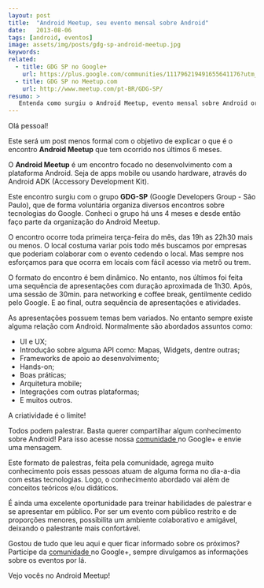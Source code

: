 ```yaml
---
layout: post
title:  "Android Meetup, seu evento mensal sobre Android"
date:   2013-08-06
tags: [android, eventos]
image: assets/img/posts/gdg-sp-android-meetup.jpg
keywords:
related:
  - title: GDG SP no Google+
    url: https://plus.google.com/communities/111796219491655641176?utm_source=chrome_ntp_icon&amp;utm_medium=chrome_app&amp;utm_campaign=chrome
  - title: GDG SP no Meetup.com
    url: http://www.meetup.com/pt-BR/GDG-SP/
resumo: >
   Entenda como surgiu o Android Meetup, evento mensal sobre Android organizado pelo GDG-SP, e como você pode participar.
---
```

<p style="text-align: left;">Olá pessoal!</p>
<p>Este será um post menos formal com o objetivo de explicar o que é o encontro <strong>Android Meetup</strong> que tem ocorrido nos últimos 6 meses.</p>
<p>O <strong>Android Meetup</strong> é um encontro focado no desenvolvimento com a plataforma Android. Seja de apps mobile ou usando hardware, através do Android ADK (Accessory Development Kit).</p>
<p>Este encontro surgiu com o grupo <strong>GDG-SP</strong> (Google Developers Group - São Paulo), que de forma voluntária organiza diversos encontros sobre tecnologias do Google. Conheci o grupo há uns 4 meses e desde então faço parte da organização do Android Meetup.</p>
<p>O encontro ocorre toda primeira terça-feira do mês, das 19h as 22h30 mais ou menos. O local costuma variar pois todo mês buscamos por empresas que poderiam colaborar com o evento cedendo o local. Mas sempre nos esforçamos para que ocorra em locais com fácil acesso via metrô ou trem.</p>
<p>O formato do encontro é bem dinâmico. No entanto, nos últimos foi feita uma sequência de apresentações com duração aproximada de 1h30. Após, uma sessão de 30min. para networking e coffee break, gentilmente cedido pelo Google. E ao final, outra sequência de apresentações e atividades.</p>
<p>As apresentações possuem temas bem variados. No entanto sempre existe alguma relação com Android. Normalmente são abordados assuntos como:</p>
<ul>
<li>UI e UX;</li>
<li>Introdução sobre alguma API como: Mapas, Widgets, dentre outras;</li>
<li>Frameworks de apoio ao desenvolvimento;</li>
<li>Hands-on;</li>
<li>Boas práticas;</li>
<li>Arquitetura mobile;</li>
<li>Integrações com outras plataformas;</li>
<li>E muitos outros.</li>
</ul>
<p>A criatividade é o limite!</p>
<p>Todos podem palestrar. Basta querer compartilhar algum conhecimento sobre Android! Para isso acesse nossa <a title="GDG SP no Google+" href="https://plus.google.com/communities/111796219491655641176?utm_source=chrome_ntp_icon&amp;utm_medium=chrome_app&amp;utm_campaign=chrome" target="_blank">comunidade </a>no Google+ e envie uma mensagem.</p>
<p>Este formato de palestras, feita pela comunidade, agrega muito conhecimento pois essas pessoas atuam de alguma forma no dia-a-dia com estas tecnologias. Logo, o conhecimento abordado vai além de conceitos teóricos e/ou didáticos.</p>
<p>É ainda uma excelente oportunidade para treinar habilidades de palestrar e se apresentar em público. Por ser um evento com público restrito e de proporções menores, possibilita um ambiente colaborativo e amigável, deixando o palestrante mais confortável.</p>
<p>Gostou de tudo que leu aqui e quer ficar informado sobre os próximos? Participe da <a title="GDG-SP no Google+" href="https://plus.google.com/communities/111796219491655641176?utm_source=chrome_ntp_icon&amp;utm_medium=chrome_app&amp;utm_campaign=chrome" target="_blank">comunidade </a>no Google+, sempre divulgamos as informações sobre os eventos por lá.</p>
<p>Vejo vocês no Android Meetup!</p>
